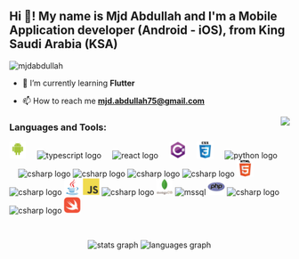 <h2 align="left">Hi 👋! My name is  Mjd Abdullah and I'm a Mobile Application developer (Android - iOS), from King Saudi Arabia (KSA)</h2>

<p align="left"> <img src="https://komarev.com/ghpvc/?username=mjdabdullah&label=Profile%20views&color=0e75b6&style=flat" alt="mjdabdullah" /> </p>

- 🌱 I’m currently learning **Flutter**

- 📫 How to reach me **mjd.abdullah75@gmail.com**


<img align="right" height="150" src="https://i.imgflip.com/65efzo.gif"  />

<h3 align="left">Languages and Tools:</h3>

<div align="left">
  <img src="https://raw.githubusercontent.com/devicons/devicon/master/icons/android/android-original-wordmark.svg" height="30" alt="javascript logo"  />
  <img width="12" />
  <img src="https://www.vectorlogo.zone/logos/microsoft_azure/microsoft_azure-icon.svg" height="30" alt="typescript logo"  />
  <img width="12" />
  <img src="https://download.blender.org/branding/community/blender_community_badge_white.svg" height="30" alt="react logo"  />
  <img width="12" />
  <img src="https://raw.githubusercontent.com/devicons/devicon/master/icons/csharp/csharp-original.svg" height="30" alt="html5 logo"  />
  <img width="12" />
  <img src="https://raw.githubusercontent.com/devicons/devicon/master/icons/css3/css3-original-wordmark.svg" height="30" alt="css3 logo"  />
  <img width="12" />
  <img src="https://www.vectorlogo.zone/logos/dartlang/dartlang-icon.svg" height="30" alt="python logo"  />
  <img width="12" />
  <img src="https://www.vectorlogo.zone/logos/figma/figma-icon.svg" height="30" alt="csharp logo"  />
  <img src="https://www.vectorlogo.zone/logos/firebase/firebase-icon.svg" height="30" alt="csharp logo" />
  <img src="https://www.vectorlogo.zone/logos/flutterio/flutterio-icon.svg" height="30" alt="csharp logo" />
  <img src="https://www.vectorlogo.zone/logos/git-scm/git-scm-icon.svg" height="30" alt="csharp logo" />
  <img src="https://raw.githubusercontent.com/devicons/devicon/master/icons/html5/html5-original-wordmark.svg" height="30" alt="csharp logo" /> 
  <img src="https://www.vectorlogo.zone/logos/adobe_illustrator/adobe_illustrator-icon.svg" height="30" alt="csharp logo" />
  <img src="https://raw.githubusercontent.com/devicons/devicon/master/icons/java/java-original.svg" height="30" alt="csharp logo" /> 
  <img src="https://raw.githubusercontent.com/devicons/devicon/master/icons/javascript/javascript-original.svg" height="30" alt="csharp logo" />
  <img src="https://www.vectorlogo.zone/logos/kotlinlang/kotlinlang-icon.svg" height="30" alt="csharp logo" />
  <img src="https://raw.githubusercontent.com/devicons/devicon/master/icons/mongodb/mongodb-original-wordmark.svg" height="30" alt="csharp logo" />
  <img src="https://www.svgrepo.com/show/303229/microsoft-sql-server-logo.svg" alt="mssql" height="30" alt="csharp logo" />
  <img src="https://raw.githubusercontent.com/devicons/devicon/master/icons/php/php-original.svg" height="30" alt="csharp logo" />
  <img src="https://www.vectorlogo.zone/logos/getpostman/getpostman-icon.svg"  height="30" alt="csharp logo" />
  <img src="https://raw.githubusercontent.com/bestofjs/bestofjs-webui/8665e8c267a0215f3159df28b33c365198101df5/public/logos/realm.svg" height="30" alt="csharp logo" />
  <img src="https://raw.githubusercontent.com/devicons/devicon/master/icons/swift/swift-original.svg" height="30" alt="csharp logo" /> 
</div>

<p></p>
<p></p>
<p>&nbsp;</p>

<div align="center">
  <img src="https://github-readme-stats.vercel.app/api?username=mjdabdullah&hide_title=false&hide_rank=false&show_icons=true&include_all_commits=true&count_private=true&disable_animations=false&theme=dracula&locale=en&hide_border=false" height="150" alt="stats graph"  />
  <img src="https://github-readme-stats.vercel.app/api/top-langs?username=mjdabdullah&locale=en&hide_title=false&layout=compact&card_width=320&langs_count=5&theme=dracula&hide_border=false" height="150" alt="languages graph"  />
</div>

